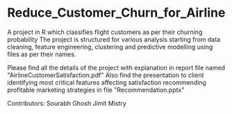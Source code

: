 # Reduce_Customer_Churn_for_Airline
A project in R which classifies flight customers as per their churning probability
The project is structured for various analysis starting from data cleaning, feature engineering, clustering and predictive modelling using files as per their names.

Please find all the details of the project with explanation in report file named "AirlineCustomerSatisfaction.pdf"
Also find the presentation to client identifying most critical features affecting satisfaction recommending profitable marketing strategies in file "Recommendation.pptx"





Contributors:
Sourabh Ghosh
Jimit Mistry
